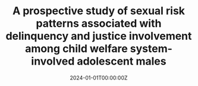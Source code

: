 ---
title: "A prospective study of sexual risk patterns associated with delinquency and justice involvement among child welfare system-involved adolescent males"
authors:
- Natalie Grant
- Gabriel J. Merrin
- Khadijah April
- Amara K. April-Sandars
- Ishita Arora
- David Gordon
date: "2024-01-01T00:00:00Z"
doi: "10.1111/psrh.12255"

# Schedule page publish date (NOT publication's date).
publishDate: "2024-01-01T00:00:00Z"

# Publication type.
publication_types: ["2"]

# Publication name and optional abbreviated publication name.
publication: "*Perspectives on Sexual and Reproductive Health*"
publication_short: ""

abstract: ""

summary: ""

tags:
- Adolescent Development
- Prevention Science

featured: false

# Links (optional).
url_pdf: 
url_code: ''
url_dataset: ''
url_poster: ''
url_project: ''
url_slides: ''
url_source: ''
url_video: ''

# Featured image
image:
  caption: ''
  focal_point: ""
  preview_only: false

# Associated Projects (optional).
projects: []

# Slides (optional).
slides: ""
---